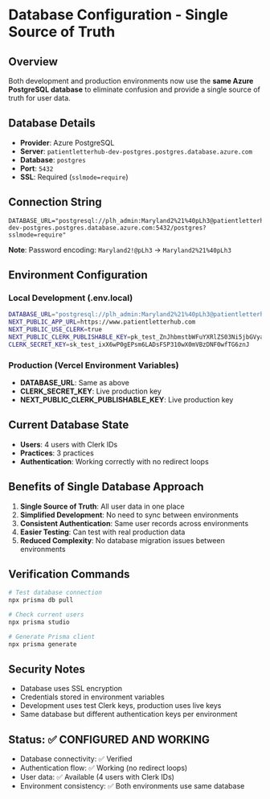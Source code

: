 # Database Configuration - Single Source of Truth

## Overview
Both development and production environments now use the **same Azure PostgreSQL database** to eliminate confusion and provide a single source of truth for user data.

## Database Details
- **Provider**: Azure PostgreSQL
- **Server**: `patientletterhub-dev-postgres.postgres.database.azure.com`
- **Database**: `postgres`
- **Port**: `5432`
- **SSL**: Required (`sslmode=require`)

## Connection String
```
DATABASE_URL="postgresql://plh_admin:Maryland2%21%40pLh3@patientletterhub-dev-postgres.postgres.database.azure.com:5432/postgres?sslmode=require"
```

**Note**: Password encoding: `Maryland2!@pLh3` → `Maryland2%21%40pLh3`

## Environment Configuration

### Local Development (.env.local)
```bash
DATABASE_URL="postgresql://plh_admin:Maryland2%21%40pLh3@patientletterhub-dev-postgres.postgres.database.azure.com:5432/postgres?sslmode=require"
NEXT_PUBLIC_APP_URL=https://www.patientletterhub.com
NEXT_PUBLIC_USE_CLERK=true
NEXT_PUBLIC_CLERK_PUBLISHABLE_KEY=pk_test_ZnJhbmstbWFuYXRlZS03Ni5jbGVyay5hY2NvdW50cy5kZXYk
CLERK_SECRET_KEY=sk_test_ixX6wP0gEPsm6LADsFSP310wX0mVBzDNF0wfTG6znJ
```

### Production (Vercel Environment Variables)
- **DATABASE_URL**: Same as above
- **CLERK_SECRET_KEY**: Live production key
- **NEXT_PUBLIC_CLERK_PUBLISHABLE_KEY**: Live production key

## Current Database State
- **Users**: 4 users with Clerk IDs
- **Practices**: 3 practices
- **Authentication**: Working correctly with no redirect loops

## Benefits of Single Database Approach
1. **Single Source of Truth**: All user data in one place
2. **Simplified Development**: No need to sync between environments
3. **Consistent Authentication**: Same user records across environments
4. **Easier Testing**: Can test with real production data
5. **Reduced Complexity**: No database migration issues between environments

## Verification Commands
```bash
# Test database connection
npx prisma db pull

# Check current users
npx prisma studio

# Generate Prisma client
npx prisma generate
```

## Security Notes
- Database uses SSL encryption
- Credentials stored in environment variables
- Development uses test Clerk keys, production uses live keys
- Same database but different authentication keys per environment

## Status: ✅ CONFIGURED AND WORKING
- Database connectivity: ✅ Verified
- Authentication flow: ✅ Working (no redirect loops)
- User data: ✅ Available (4 users with Clerk IDs)
- Environment consistency: ✅ Both environments use same database
